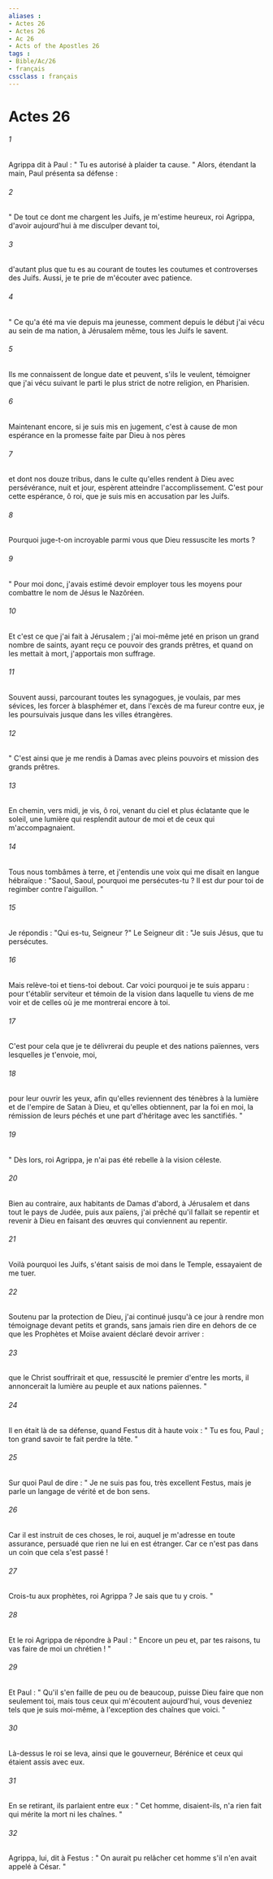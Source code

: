```yaml
---
aliases : 
- Actes 26
- Actes 26
- Ac 26
- Acts of the Apostles 26
tags : 
- Bible/Ac/26
- français
cssclass : français
---
```


# Actes 26

###### 1
Agrippa dit à Paul : " Tu es autorisé à plaider ta cause. " Alors, étendant la main, Paul présenta sa défense : 
###### 2
" De tout ce dont me chargent les Juifs, je m'estime heureux, roi Agrippa, d'avoir aujourd'hui à me disculper devant toi, 
###### 3
d'autant plus que tu es au courant de toutes les coutumes et controverses des Juifs. Aussi, je te prie de m'écouter avec patience. 
###### 4
" Ce qu'a été ma vie depuis ma jeunesse, comment depuis le début j'ai vécu au sein de ma nation, à Jérusalem même, tous les Juifs le savent. 
###### 5
Ils me connaissent de longue date et peuvent, s'ils le veulent, témoigner que j'ai vécu suivant le parti le plus strict de notre religion, en Pharisien. 
###### 6
Maintenant encore, si je suis mis en jugement, c'est à cause de mon espérance en la promesse faite par Dieu à nos pères 
###### 7
et dont nos douze tribus, dans le culte qu'elles rendent à Dieu avec persévérance, nuit et jour, espèrent atteindre l'accomplissement. C'est pour cette espérance, ô roi, que je suis mis en accusation par les Juifs. 
###### 8
Pourquoi juge-t-on incroyable parmi vous que Dieu ressuscite les morts ? 
###### 9
" Pour moi donc, j'avais estimé devoir employer tous les moyens pour combattre le nom de Jésus le Nazôréen. 
###### 10
Et c'est ce que j'ai fait à Jérusalem ; j'ai moi-même jeté en prison un grand nombre de saints, ayant reçu ce pouvoir des grands prêtres, et quand on les mettait à mort, j'apportais mon suffrage. 
###### 11
Souvent aussi, parcourant toutes les synagogues, je voulais, par mes sévices, les forcer à blasphémer et, dans l'excès de ma fureur contre eux, je les poursuivais jusque dans les villes étrangères. 
###### 12
" C'est ainsi que je me rendis à Damas avec pleins pouvoirs et mission des grands prêtres. 
###### 13
En chemin, vers midi, je vis, ô roi, venant du ciel et plus éclatante que le soleil, une lumière qui resplendit autour de moi et de ceux qui m'accompagnaient. 
###### 14
Tous nous tombâmes à terre, et j'entendis une voix qui me disait en langue hébraïque : "Saoul, Saoul, pourquoi me persécutes-tu ? Il est dur pour toi de regimber contre l'aiguillon. " 
###### 15
Je répondis : "Qui es-tu, Seigneur ?" Le Seigneur dit : "Je suis Jésus, que tu persécutes. 
###### 16
Mais relève-toi et tiens-toi debout. Car voici pourquoi je te suis apparu : pour t'établir serviteur et témoin de la vision dans laquelle tu viens de me voir et de celles où je me montrerai encore à toi. 
###### 17
C'est pour cela que je te délivrerai du peuple et des nations païennes, vers lesquelles je t'envoie, moi, 
###### 18
pour leur ouvrir les yeux, afin qu'elles reviennent des ténèbres à la lumière et de l'empire de Satan à Dieu, et qu'elles obtiennent, par la foi en moi, la rémission de leurs péchés et une part d'héritage avec les sanctifiés. " 
###### 19
" Dès lors, roi Agrippa, je n'ai pas été rebelle à la vision céleste. 
###### 20
Bien au contraire, aux habitants de Damas d'abord, à Jérusalem et dans tout le pays de Judée, puis aux païens, j'ai prêché qu'il fallait se repentir et revenir à Dieu en faisant des œuvres qui conviennent au repentir. 
###### 21
Voilà pourquoi les Juifs, s'étant saisis de moi dans le Temple, essayaient de me tuer. 
###### 22
Soutenu par la protection de Dieu, j'ai continué jusqu'à ce jour à rendre mon témoignage devant petits et grands, sans jamais rien dire en dehors de ce que les Prophètes et Moïse avaient déclaré devoir arriver : 
###### 23
que le Christ souffrirait et que, ressuscité le premier d'entre les morts, il annoncerait la lumière au peuple et aux nations païennes. " 
###### 24
Il en était là de sa défense, quand Festus dit à haute voix : " Tu es fou, Paul ; ton grand savoir te fait perdre la tête. " 
###### 25
Sur quoi Paul de dire : " Je ne suis pas fou, très excellent Festus, mais je parle un langage de vérité et de bon sens. 
###### 26
Car il est instruit de ces choses, le roi, auquel je m'adresse en toute assurance, persuadé que rien ne lui en est étranger. Car ce n'est pas dans un coin que cela s'est passé ! 
###### 27
Crois-tu aux prophètes, roi Agrippa ? Je sais que tu y crois. " 
###### 28
Et le roi Agrippa de répondre à Paul : " Encore un peu et, par tes raisons, tu vas faire de moi un chrétien ! " 
###### 29
Et Paul : " Qu'il s'en faille de peu ou de beaucoup, puisse Dieu faire que non seulement toi, mais tous ceux qui m'écoutent aujourd'hui, vous deveniez tels que je suis moi-même, à l'exception des chaînes que voici. " 
###### 30
Là-dessus le roi se leva, ainsi que le gouverneur, Bérénice et ceux qui étaient assis avec eux. 
###### 31
En se retirant, ils parlaient entre eux : " Cet homme, disaient-ils, n'a rien fait qui mérite la mort ni les chaînes. " 
###### 32
Agrippa, lui, dit à Festus : " On aurait pu relâcher cet homme s'il n'en avait appelé à César. " 
